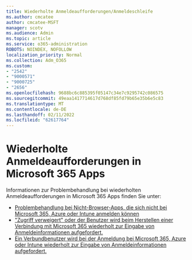 ```yaml
---
title: Wiederholte Anmeldeaufforderungen/Anmeldeschleife
ms.author: cmcatee
author: cmcatee-MSFT
manager: scotv
ms.audience: Admin
ms.topic: article
ms.service: o365-administration
ROBOTS: NOINDEX, NOFOLLOW
localization_priority: Normal
ms.collection: Adm_O365
ms.custom:
- "2542"
- "9000571"
- "9000725"
- "2656"
ms.openlocfilehash: 9688bc6c885395f05147c34e7c9295742c086575
ms.sourcegitcommit: 49eaa1417714617d768df85fd79b65e35b6e5c83
ms.translationtype: MT
ms.contentlocale: de-DE
ms.lasthandoff: 02/11/2022
ms.locfileid: "62617764"
---
```

# <a name="repeated-sign-in-prompts-in-microsoft-365-apps"></a>Wiederholte Anmeldeaufforderungen in Microsoft 365 Apps

Informationen zur Problembehandlung bei wiederholten Anmeldeaufforderungen in Microsoft 365 Apps finden Sie unter:

- [Problembehandlung bei Nicht-Browser-Apps, die sich nicht bei Microsoft 365, Azure oder Intune anmelden können](https://support.office.com/article/how-to-troubleshoot-non-browser-apps-that-can-t-sign-in-to-office-365-azure-or-intune-3ba1b268-66f6-462c-b0e5-070f5c2603c1)
- ["Zugriff verweigert" oder der Benutzer wird beim Herstellen einer Verbindung mit Microsoft 365 wiederholt zur Eingabe von Anmeldeinformationen aufgefordert.](https://docs.microsoft.com/office365/troubleshoot/security/access-denied-when-connect-to-office-365)
- [Ein Verbundbenutzer wird bei der Anmeldung bei Microsoft 365, Azure oder Intune wiederholt zur Eingabe von Anmeldeinformationen aufgefordert.](https://docs.microsoft.com/office365/troubleshoot/authentication/federated-user-repeatedly-prompted-for-credentials)

